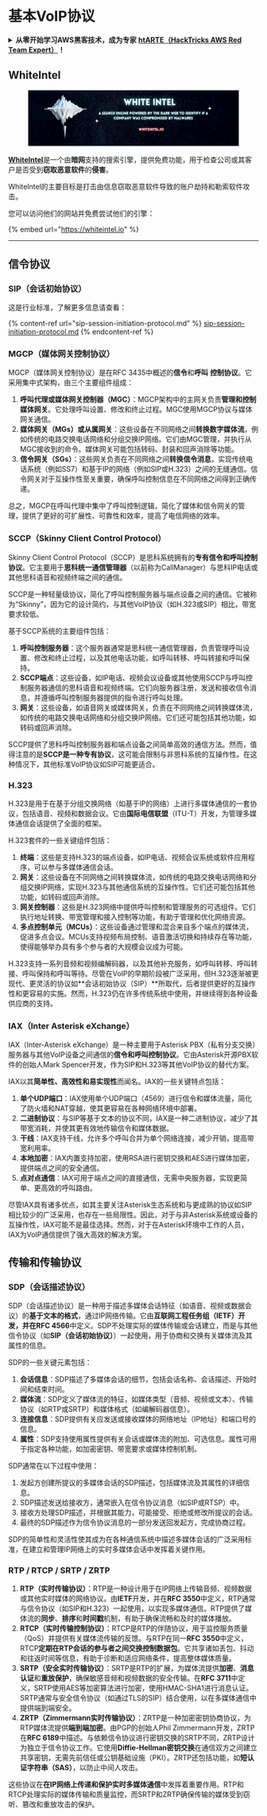 # 基本VoIP协议

<details>

<summary><strong>从零开始学习AWS黑客技术，成为专家</strong> <a href="https://training.hacktricks.xyz/courses/arte"><strong>htARTE（HackTricks AWS Red Team Expert）</strong></a><strong>！</strong></summary>

支持HackTricks的其他方式：

* 如果您想看到您的**公司在HackTricks中做广告**或**下载PDF格式的HackTricks**，请查看[**订阅计划**](https://github.com/sponsors/carlospolop)!
* 获取[**官方PEASS & HackTricks周边产品**](https://peass.creator-spring.com)
* 探索[**PEASS家族**](https://opensea.io/collection/the-peass-family)，我们的独家[NFT](https://opensea.io/collection/the-peass-family)收藏品
* **加入** 💬 [**Discord群**](https://discord.gg/hRep4RUj7f) 或 [**电报群**](https://t.me/peass) 或 **关注**我们的**Twitter** 🐦 [**@carlospolopm**](https://twitter.com/hacktricks_live)**。**
* 通过向[**HackTricks**](https://github.com/carlospolop/hacktricks)和[**HackTricks Cloud**](https://github.com/carlospolop/hacktricks-cloud) github仓库提交PR来分享您的黑客技巧。

</details>

## WhiteIntel

<figure><img src=".gitbook/assets/image (1224).png" alt=""><figcaption></figcaption></figure>

[**WhiteIntel**](https://whiteintel.io)是一个由**暗网**支持的搜索引擎，提供免费功能，用于检查公司或其客户是否受到**窃取恶意软件**的**侵害**。

WhiteIntel的主要目标是打击由信息窃取恶意软件导致的账户劫持和勒索软件攻击。

您可以访问他们的网站并免费尝试他们的引擎：

{% embed url="https://whiteintel.io" %}

---

## 信令协议

### SIP（会话初始协议）

这是行业标准，了解更多信息请查看：

{% content-ref url="sip-session-initiation-protocol.md" %}
[sip-session-initiation-protocol.md](sip-session-initiation-protocol.md)
{% endcontent-ref %}

### MGCP（媒体网关控制协议）

MGCP（媒体网关控制协议）是在RFC 3435中概述的**信令**和**呼叫** **控制协议**。它采用集中式架构，由三个主要组件组成：

1. **呼叫代理或媒体网关控制器（MGC）**：MGCP架构中的主网关负责**管理和控制媒体网关**。它处理呼叫设置、修改和终止过程。MGC使用MGCP协议与媒体网关通信。
2. **媒体网关（MGs）或从属网关**：这些设备在不同网络之间**转换数字媒体流**，例如传统的电路交换电话网络和分组交换IP网络。它们由MGC管理，并执行从MGC接收到的命令。媒体网关可能包括转码、封装和回声消除等功能。
3. **信令网关（SGs）**：这些网关负责在不同网络之间**转换信令消息**，实现传统电话系统（例如SS7）和基于IP的网络（例如SIP或H.323）之间的无缝通信。信令网关对于互操作性至关重要，确保呼叫控制信息在不同网络之间得到正确传递。

总之，MGCP在呼叫代理中集中了呼叫控制逻辑，简化了媒体和信令网关的管理，提供了更好的可扩展性、可靠性和效率，提高了电信网络的效率。

### SCCP（Skinny Client Control Protocol）

Skinny Client Control Protocol（SCCP）是思科系统拥有的**专有信令和呼叫控制协议**。它主要用于**思科统一通信管理器**（以前称为CallManager）与思科IP电话或其他思科语音和视频终端之间的通信。

SCCP是一种轻量级协议，简化了呼叫控制服务器与端点设备之间的通信。它被称为“Skinny”，因为它的设计简约，与其他VoIP协议（如H.323或SIP）相比，带宽要求较低。

基于SCCP系统的主要组件包括：

1. **呼叫控制服务器**：这个服务器通常是思科统一通信管理器，负责管理呼叫设置、修改和终止过程，以及其他电话功能，如呼叫转移、呼叫转接和呼叫保持。
2. **SCCP端点**：这些设备，如IP电话、视频会议设备或其他使用SCCP与呼叫控制服务器通信的思科语音和视频终端。它们向服务器注册，发送和接收信令消息，并遵循呼叫控制服务器提供的指令进行呼叫处理。
3. **网关**：这些设备，如语音网关或媒体网关，负责在不同网络之间转换媒体流，如传统的电路交换电话网络和分组交换IP网络。它们还可能包括其他功能，如转码或回声消除。

SCCP提供了思科呼叫控制服务器和端点设备之间简单高效的通信方法。然而，值得注意的是**SCCP是一种专有协议**，这可能会限制与非思科系统的互操作性。在这种情况下，其他标准VoIP协议如SIP可能更适合。

### H.323

H.323是用于在基于分组交换网络（如基于IP的网络）上进行多媒体通信的一套协议，包括语音、视频和数据会议。它由**国际电信联盟**（ITU-T）开发，为管理多媒体通信会话提供了全面的框架。

H.323套件的一些关键组件包括：

1. **终端**：这些是支持H.323的端点设备，如IP电话、视频会议系统或软件应用程序，可以参与多媒体通信会话。
2. **网关**：这些设备在不同网络之间转换媒体流，如传统的电路交换电话网络和分组交换IP网络，实现H.323与其他通信系统的互操作性。它们还可能包括其他功能，如转码或回声消除。
3. **网关控制器**：这些是H.323网络中提供呼叫控制和管理服务的可选组件。它们执行地址转换、带宽管理和接入控制等功能，有助于管理和优化网络资源。
4. **多点控制单元（MCUs）**：这些设备通过管理和混合来自多个端点的媒体流，促进多点会议。MCUs支持视频布局控制、语音激活切换和持续存在等功能，使得能够举办具有多个参与者的大规模会议成为可能。

H.323支持一系列音频和视频编解码器，以及其他补充服务，如呼叫转移、呼叫转接、呼叫保持和呼叫等待。尽管在VoIP的早期阶段被广泛采用，但H.323逐渐被更现代、更灵活的协议如**会话初始协议（SIP）**所取代，后者提供更好的互操作性和更容易的实施。然而，H.323仍在许多传统系统中使用，并继续得到各种设备供应商的支持。

### IAX（Inter Asterisk eXchange）

IAX（Inter-Asterisk eXchange）是一种主要用于Asterisk PBX（私有分支交换）服务器与其他VoIP设备之间通信的**信令和呼叫控制协议**。它由Asterisk开源PBX软件的创始人Mark Spencer开发，作为SIP和H.323等其他VoIP协议的替代方案。

IAX以其**简单性、高效性和易实现性**而闻名。IAX的一些关键特点包括：

1. **单个UDP端口**：IAX使用单个UDP端口（4569）进行信令和媒体流量，简化了防火墙和NAT穿越，使其更容易在各种网络环境中部署。
2. **二进制协议**：与SIP等基于文本的协议不同，IAX是一种二进制协议，减少了其带宽消耗，并使其更有效地传输信令和媒体数据。
3. **干线**：IAX支持干线，允许多个呼叫合并为单个网络连接，减少开销，提高带宽利用率。
4. **本地加密**：IAX内置支持加密，使用RSA进行密钥交换和AES进行媒体加密，提供端点之间的安全通信。
5. **点对点通信**：IAX可用于端点之间的直接通信，无需中央服务器，实现更简单、更高效的呼叫路由。

尽管IAX具有诸多优点，如其主要关注Asterisk生态系统和与更成熟的协议如SIP相比较少的广泛采用，也存在一些局限性。因此，对于与非Asterisk系统或设备的互操作性，IAX可能不是最佳选择。然而，对于在Asterisk环境中工作的人员，IAX为VoIP通信提供了强大高效的解决方案。
## 传输和传输协议

### SDP（会话描述协议）

SDP（会话描述协议）是一种用于描述多媒体会话特征（如语音、视频或数据会议）的**基于文本的格式**，通过IP网络传输。它由**互联网工程任务组（IETF）**开发，并在**RFC 4566**中定义。SDP不处理实际的媒体传输或会话建立，而是与其他信令协议（如**SIP（会话初始协议）**）一起使用，用于协商和交换有关媒体流及其属性的信息。

SDP的一些关键元素包括：

1. **会话信息**：SDP描述了多媒体会话的细节，包括会话名称、会话描述、开始时间和结束时间。
2. **媒体流**：SDP定义了媒体流的特征，如媒体类型（音频、视频或文本）、传输协议（如RTP或SRTP）和媒体格式（如编解码器信息）。
3. **连接信息**：SDP提供有关应发送或接收媒体的网络地址（IP地址）和端口号的信息。
4. **属性**：SDP支持使用属性提供有关会话或媒体流的附加、可选信息。属性可用于指定各种功能，如加密密钥、带宽要求或媒体控制机制。

SDP通常在以下过程中使用：

1. 发起方创建所提议的多媒体会话的SDP描述，包括媒体流及其属性的详细信息。
2. SDP描述发送给接收方，通常嵌入在信令协议消息（如SIP或RTSP）中。
3. 接收方处理SDP描述，并根据其能力，可能接受、拒绝或修改所提议的会话。
4. 最终的SDP描述作为信令协议消息的一部分发送回发起方，完成协商过程。

SDP的简单性和灵活性使其成为在各种通信系统中描述多媒体会话的广泛采用标准，在建立和管理IP网络上的实时多媒体会话中发挥着关键作用。

### RTP / RTCP / SRTP / ZRTP

1. **RTP（实时传输协议）**：RTP是一种设计用于在IP网络上传输音频、视频数据或其他实时媒体的网络协议。由**IETF**开发，并在**RFC 3550**中定义，RTP通常与信令协议（如SIP和H.323）一起使用，以实现多媒体通信。RTP提供了媒体流的**同步**、**排序**和**时间戳**机制，有助于确保流畅和及时的媒体播放。
2. **RTCP（实时传输控制协议）**：RTCP是RTP的伴随协议，用于监控服务质量（QoS）并提供有关媒体流传输的反馈。与RTP在同一**RFC 3550**中定义，RTCP**定期在RTP会话的参与者之间交换控制数据包**。它共享诸如丢包、抖动和往返时间等信息，有助于诊断和适应网络条件，提高整体媒体质量。
3. **SRTP（安全实时传输协议）**：SRTP是RTP的扩展，为媒体流提供**加密**、**消息认证**和**重放保护**，确保敏感音频和视频数据的安全传输。在**RFC 3711**中定义，SRTP使用AES等加密算法进行加密，使用HMAC-SHA1进行消息认证。SRTP通常与安全信令协议（如通过TLS的SIP）结合使用，以在多媒体通信中提供端到端安全。
4. **ZRTP（Zimmermann实时传输协议）**：ZRTP是一种加密密钥协商协议，为RTP媒体流提供**端到端加密**。由PGP的创始人Phil Zimmermann开发，ZRTP在**RFC 6189**中描述。与依赖信令协议进行密钥交换的SRTP不同，ZRTP设计为独立于信令协议工作。它使用**Diffie-Hellman密钥交换**在通信双方之间建立共享密钥，无需先前信任或公钥基础设施（PKI）。ZRTP还包括功能，如**短认证字符串（SAS）**，以防止中间人攻击。

这些协议在**在IP网络上传递和保护实时多媒体通信**中发挥着重要作用。RTP和RTCP处理实际的媒体传输和质量监控，而SRTP和ZRTP确保传输的媒体受到窃听、篡改和重放攻击的保护。
